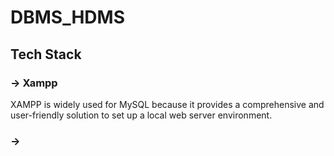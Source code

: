 # DBMS_HDMS

## Tech Stack
### -> Xampp
XAMPP is widely used for MySQL because it provides a comprehensive and user-friendly solution to set up a local web server environment.
### -> 
